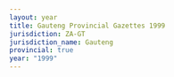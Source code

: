 ```yaml
---
layout: year
title: Gauteng Provincial Gazettes 1999
jurisdiction: ZA-GT
jurisdiction_name: Gauteng
provincial: true
year: "1999"
---
```

